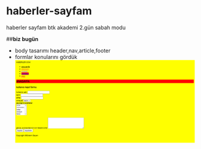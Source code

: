 # haberler-sayfam
haberler sayfam btk akademi 2.gün sabah modu

##**biz bugün**
* body tasarımı header,nav,article,footer
* formlar
konularını gördük
![](habersayfam.png)
